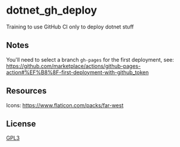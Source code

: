 # dotnet_gh_deploy

Training to use GitHub CI only to deploy dotnet stuff

## Notes

You'll need to select a branch `gh-pages` for the first deployment, see: https://github.com/marketplace/actions/github-pages-action#%EF%B8%8F-first-deployment-with-github_token

## Resources

Icons: https://www.flaticon.com/packs/far-west

## License

[GPL3](LICENSE.md)
